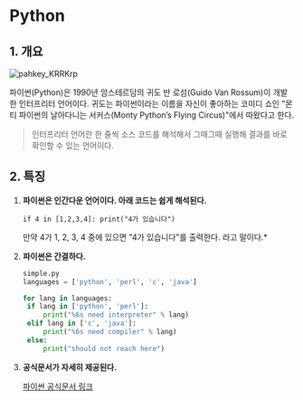 # Python



## 1. 개요

 ![pahkey_KRRKrp](https://wikidocs.net/images/page/5/pahkey_KRRKrp.png)

파이썬(Python)은 1990년 암스테르담의 귀도 반 로섬(Guido Van Rossum)이 개발한 인터프리터 언어이다. 귀도는 파이썬이라는 이름을 자신이 좋아하는 코미디 쇼인 "몬티 파이썬의 날아다니는 서커스(Monty Python’s Flying Circus)"에서 따왔다고 한다.

> 인터프리터 언어란 한 줄씩 소스 코드를 해석해서 그때그때 실행해 결과를 바로 확인할 수 있는 언어이다.



## 2. 특징

1. **파이썬은 인간다운 언어이다. 아래 코드는 쉽게 해석된다.**  

   ```if 4 in [1,2,3,4]: print("4가 있습니다")```

   만약 4가 1, 2, 3, 4 중에 있으면 "4가 있습니다"를 출력한다. 라고 말이다.* 

   

2. **파이썬은 간결하다.** 

   ```python
   simple.py
   languages = ['python', 'perl', 'c', 'java']
   
   for lang in languages:
   	if lang in ['python', 'perl']:
   	 	print("%6s need interpreter" % lang)
   	elif lang in ['c', 'java']:
   		print("%6s need compiler" % lang)
   	else:
   		print("should not reach here")
   ```

    

3. **공식문서가 자세히 제공된다.** 

   [파이썬 공식문서 링크](https://docs.python.org/3/)

